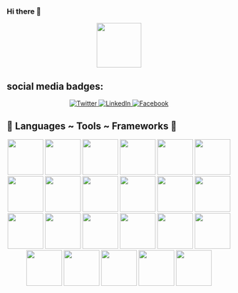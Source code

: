<!--
**7enpaii/7enpaii** is a ✨ _special_ ✨ repository because its `README.md` (this file) appears on your GitHub profile.

Here are some ideas to get you started:

- 🔭 I’m currently working on ...
- 🌱 I’m currently learning ...
- 👯 I’m looking to collaborate on ...
- 🤔 I’m looking for help with ...
- 💬 Ask me about ...
- 📫 How to reach me: ...
- 😄 Pronouns: ...
- ⚡ Fun fact: ...
-->

### Hi there 👋

<div id="header" align="center">
  <img src="https://media.giphy.com/media/M9gbBd9nbDrOTu1Mqx/giphy.gif" width="100"/>
</div>

## social media badges:
<p align="center">
  <a href="https://twitter.com/" target="_blank">
    <img src="https://img.shields.io/badge/twitter-%231DA1F2.svg?&style=for-the-badge&logo=twitter&logoColor=white&color=071A2C" alt="Twitter"/>
  </a>
  <a href="https://www.linkedin.com/in/amirozdocoder" target="_blank">
    <img src="https://img.shields.io/badge/linkedin-%230077B5.svg?&style=for-the-badge&logo=linkedin&logoColor=white&color=071A2C" alt="LinkedIn"/>
  </a>
  <a href="https://www.facebook.com/" target="_blank">
    <img src="https://img.shields.io/badge/facebook-%231877F2.svg?&style=for-the-badge&logo=facebook&logoColor=white&color=071A2C" alt="Facebook"/>
  </a>
  <!--<a href="https://instagram.com/" target="_blank">
    <img src="https://img.shields.io/badge/instagram-%23E4405F.svg?&style=for-the-badge&logo=instagram&logoColor=white&color=071A2C" alt="Instagram"/>
  </a>
  <a href="https://medium.com/" target="_blank">
    <img src="https://img.shields.io/badge/medium-%2312100E.svg?&style=for-the-badge&logo=medium&logoColor=white&color=071A2C" alt="Medium"/>
  </a>--!>
</p>


## 🚀 Languages ~ Tools ~ Frameworks 🚀
<p align="center">
  <img src="https://cdn-icons-png.flaticon.com/512/5968/5968292.png" width="80"/>
  <img src="https://img.icons8.com/color/100/000000/python--v1.png" width="80"/>
  <img src="https://img.icons8.com/color/100/000000/dart.png" width="80"/>
  <img src="https://img.icons8.com/fluency/100/000000/copyright.png" width="80"/>
  <img src="https://img.icons8.com/color/100/000000/flutter.png" width="80"/>
  <img src="https://img.icons8.com/color/100/000000/django.png" width="80"/>
  <img src="https://img.icons8.com/color/100/000000/git.png" width="80"/>
  <img src="https://img.icons8.com/color/100/000000/firebase.png" width="80"/>
  <img src="https://img.icons8.com/color/100/000000/html-5--v1.png" width="80"/>
  <img src="https://img.icons8.com/color/100/000000/css3.png" width="80"/>
  <img src="https://img.icons8.com/color/100/000000/bootstrap.png" width="80"/>
  <img src="https://img.icons8.com/external-flaticons-lineal-color-flat-icons/100/000000/external-sql-web-hosting-flaticons-lineal-color-flat-icons.png" width="80"/>
  <img src="https://img.icons8.com/plasticine/100/000000/bash.png" width="80"/>
  <img src="https://img.icons8.com/external-tal-revivo-color-tal-revivo/100/000000/external-nginx-accelerates-content-and-application-delivery-improves-security-logo-color-tal-revivo.png" width="80"/>
  <img src="https://img.icons8.com/color/100/000000/latex.png" width="80"/>
  <img src="https://img.icons8.com/color/100/000000/markdown.png" width="80"/>
  <img src="https://img.icons8.com/color/100/000000/tensorflow.png" width="80"/>
  <img src="https://storage.caktusgroup.com/media/blog-images/drf-logo2.png" width="80"/>
  <img src="https://docs.aiogram.dev/en/latest/_static/logo.png" width="80"/>
  <img src="https://cdn.icon-icons.com/icons2/2699/PNG/512/gunicorn_logo_icon_170045.png" width="80"/>
  <img src="https://img.icons8.com/glyph-neue/100/000000/github.png" width="80"/>
  <img src="https://img.icons8.com/color/100/000000/figma--v1.png" width="80"/>
  <img src="https://img.icons8.com/fluency/100/000000/node-js.png" width="80"/>
</p>
<br>
<br>  

